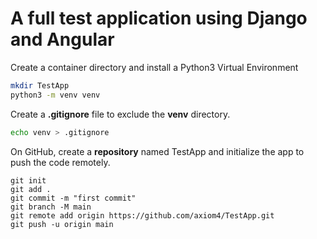 # A full test application using Django and Angular

Create a container directory and install a Python3 Virtual Environment

```bash
mkdir TestApp
python3 -m venv venv
```

Create a **.gitignore** file to exclude the **venv** directory.

```bash
echo venv > .gitignore
```

On GitHub, create a **repository** named TestApp and initialize the app to push the code remotely.

```
git init
git add .
git commit -m "first commit"
git branch -M main
git remote add origin https://github.com/axiom4/TestApp.git
git push -u origin main
```
